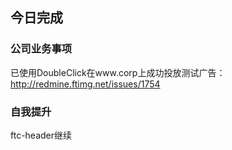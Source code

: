 ## 今日完成
### 公司业务事项
已使用DoubleClick在www.corp上成功投放测试广告：<http://redmine.ftimg.net/issues/1754>

### 自我提升
ftc-header继续


